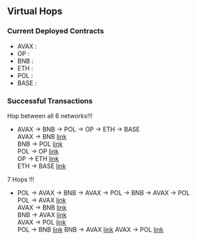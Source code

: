 ## Virtual Hops

### Current Deployed Contracts

- AVAX : 
- OP : 
- BNB : 
- ETH : 
- POL : 
- BASE : 

### Successful Transactions

Hop between all 6 networks!!!

- AVAX -> BNB -> POL -> OP -> ETH -> BASE   
  AVAX ->  BNB  [link](https://ccip.chain.link/msg/0x9c3e37c816751d576ab86b17118e4ef764e59ab955bee5237f0d73158d42e5ce)    
  BNB  ->  POL  [link](https://ccip.chain.link/msg/0x2d06e5eae21ad9b52944ca1f3e9105224438fda98406b2de0669cc54376f9e7c)    
  POL  ->  OP   [link](https://ccip.chain.link/msg/0xf0ff6ebd03f8ba9ee8be585dc85664541d64f63d16f20e58c19981bf68bd3180)    
  OP   ->  ETH  [link](https://ccip.chain.link/msg/0x99f5d51b14ba6e825377c799dbcb4ab3623d445d4ddb7d5a4d15dc2c3803b1a4)    
  ETH  ->  BASE [link](https://ccip.chain.link/msg/0x155412159dbc4373ef2cda1e764bddb86a4d69cb3a8555333777c798ae9c1aaa)   

7 Hops !!!

- POL -> AVAX -> BNB -> AVAX -> POL -> BNB -> AVAX -> POL  
  POL   ->  AVAX  [link](https://ccip.chain.link/msg/0x48d5dc769759536ed17ea6c8f31278ebb7e7b463e9913ea86e4df2eb2c0ead8f)    
  AVAX  ->  BNB   [link](https://ccip.chain.link/msg/0xb22b4039a9c03e4a7941edee741d92cec85d99532af6aec9407f5cfd5958d272)    
  BNB   ->  AVAX  [link](https://ccip.chain.link/msg/0xad76fcccee52d629c6c700accebd2a0f56e1fd51da7ecb0d9af2bfbe9870788e)    
  AVAX  ->  POL   [link](https://ccip.chain.link/msg/0xbe6dd73fe0471bb64a8d217738256f14cf0e15cce9d09573bb49458f0d6adb12)    
  POL   ->  BNB   [link](https://ccip.chain.link/msg/0x4bc6da94cf1982e45c55115327ee559b93a01f475f603c552a3cb33d919ecc90) 
  BNB   ->  AVAX  [link](https://ccip.chain.link/msg/0xcee04f8759355d253cb1a8cdf4e5eec2d36516d4cef1b1782d3e50c3b7baf15c) 
  AVAX  ->  POL   [link](https://ccip.chain.link/msg/0x2cd419417fc1ea5b7f318d0bd4681bb4cfefcf926327a5e2cf8d12659bfda607) 

